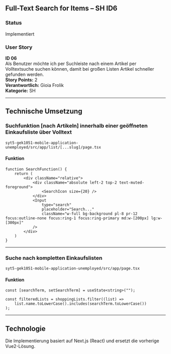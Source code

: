 ## Full-Text Search for Items – SH ID6

### Status  
Implementiert

### User Story  
**ID 06**  
Als Benutzer möchte ich per Suchleiste nach einem Artikel per Volltextsuche suchen können, damit bei großen Listen Artikel schneller gefunden werden.  
**Story Points:** 2  
**Verantwortlich:** Gioia Frolik  
**Kategorie:** SH

---

## Technische Umsetzung

### Suchfunktion [nach Artikeln] innerhalb einer geöffneten Einkaufsliste über Volltext
`syt5-gek1051-mobile-application-unemployed/src/app/list/[...slug]/page.tsx`

#### Funktion  
```tsx
function SearchFunction() {
    return (
        <div className="relative">
            <div className="absolute left-2 top-2 text-muted-foreground">
                <SearchIcon size={20} />
            </div>
            <Input
                type="search"
                placeholder="Search..."
                className="w-full bg-background pl-8 pr-12 focus:outline-none focus:ring-1 focus:ring-primary md:w-[200px] lg:w-[300px]"
            />
        </div>
    )
}
```

---

### Suche nach kompletten Einkaufslisten
`syt5-gek1051-mobile-application-unemployed/src/app/page.tsx`

#### Funktion  
```tsx
const [searchTerm, setSearchTerm] = useState<string>("");

const filteredLists = shoppingLists.filter((list) =>
    list.name.toLowerCase().includes(searchTerm.toLowerCase())
);
```
---

## Technologie  
Die Implementierung basiert auf Next.js (React) und ersetzt die vorherige Vue2-Lösung.
